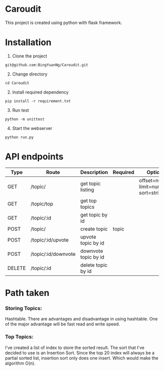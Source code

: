 # Caroudit
This project is created using python with flask framework.
# Installation
1. Clone the project
```
git@github.com:BingYuanNg/Caroudit.git
```
2. Change directory
```
cd Caroudit
```
2. Install required dependency
```
pip install -r requirement.txt
```
3. Run test
```
python -m unittest
```
4. Start the webserver
```
python run.py
```
# API endpoints
|Type|Route|Description|Required|Optional|
|---|--------|----------------|---|---|
|GET| /topic/ | get topic listing||offset=number,<br >limit=number,<br >sort=string|
|GET| /topic/top | get top topics|||
|GET| /topic/:id | get topic by id|||
|POST| /topic/ |create topic|topic||
|POST| /topic/:id/upvote | upvote topic by id||
|POST| /topic/:id/downvote | downvote topic by id||
|DELETE| /topic/:id | delete topic by id||
# Path taken
### Storing Topics: 

Hashtable. There are advantages and disadvantage in using hashtable.
One of the major advantage will be fast read and write speed.

### Top Topics: 

I've created a list of index to store the sorted result. The sort that I've decided to use is an Insertion Sort. Since the top 20 index will always be a partial sorted list, insertion sort only does one insert. Which would make the algorithm O(n).
